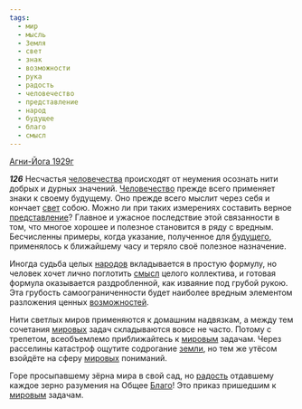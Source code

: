 ```yaml
---
tags:
  - мир
  - мысль
  - Земля
  - свет
  - знак
  - возможности
  - рука
  - радость
  - человечество
  - представление
  - народ
  - будущее
  - благо
  - смысл
---
```


[Агни-Йога 1929г](/agni/1929)

___126___
Несчастья [человечества](/tag/#человечество) происходят от неумения осознать нити добрых и дурных значений. [Человечество](/tag/#человечество) прежде всего применяет знаки к своему будущему. Оно прежде всего мыслит через себя и кончает [свет](/tag/#свет) собою. Можно ли при таких измерениях составить верное [представление](/tag/#представление)? Главное и ужасное последствие этой связанности в том, что многое хорошее и полезное становится в ряду с вредным. Бесчисленны примеры, когда указание, полученное для [будущего](/tag/#будущее), применялось к ближайшему часу и теряло своё полезное назначение.   

Иногда судьба целых [народов](/tag/#народ) вкладывается в простую формулу, но человек хочет лично поглотить [смысл](/tag/#смысл) целого коллектива, и готовая формула оказывается раздробленной, как изваяние под грубой рукою. Эта грубость самоограниченности будет наиболее вредным элементом разложения ценных [возможностей](/tag/#возможности).   

Нити светлых миров применяются к домашним надвязкам, а между тем сочетания [мировых](/tag/#мир) задач складываются вовсе не часто. Потому с трепетом, всеобъемлемо приближайтесь к [мировым](/tag/#мир) задачам. Через расселины катастроф ощутите содрогание [земли](/tag/#Земля), но тем же утёсом взойдёте на сферу [мировых](/tag/#мир) пониманий.   

Горе просыпавшему зёрна мира в свой сад, но [радость](/tag/#радость) отдавшему каждое зерно разумения на Общее [Благо](/tag/#благо)! Это приказ пришедшим к [мировым](/tag/#мир) задачам.